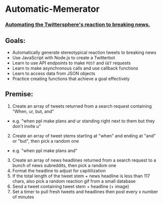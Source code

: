 # Automatic-Memerator
### [Automating the Twittersphere's reaction to breaking news.](https://twitter.com/AutoMemerator)
## Goals:
* Automatically generate stereotypical reaction tweets to breaking news
* Use JavaScript with Node.js to create a Twitterbot
* Learn to use API endpoints to make `POST` and `GET` requests
* Learn to make asynchronous calls and use callback functions
* Learn to access data from JSON objects
* Practice creating functions that achieve a goal effectively

## Premise:
1. Create an array of tweets returned from a search request containing "When, ur, but, and"
  * e.g. "when ppl make plans and ur standing right next to them but they don't invite u"
2. Create an array of tweet stems starting at "when" and ending at "and" or "but", then pick a random one
  * e.g. "when ppl make plans and"
3. Create an array of news headlines returned from a search request to a bunch of news subreddits, then pick a random one
4. Format the headline to adjust for capitilization
5. If the total length of the tweet stem + news headline is less than 117 chars, also pick a random reaction gif from a small database
6. Send a tweet containing tweet stem + headline (+ image)
7. Set a timer to pull fresh tweets and headlines then post every x number of minutes
 

